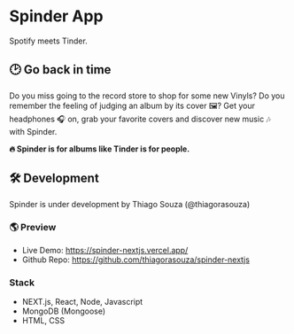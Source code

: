 # Spinder App

Spotify meets Tinder.

## :clock2: Go back in time 

Do you miss going to the record store to shop for some new Vinyls? Do you remember the feeling of judging an album by its cover :framed_picture:? Get your headphones :headphones: on, grab your favorite covers and discover new music :notes: with Spinder.

**:fire: Spinder is for albums like Tinder is for people.**

## :hammer_and_wrench: Development 

Spinder is under development by Thiago Souza (@thiagorasouza)

### :earth_americas: Preview 

- Live Demo: <https://spinder-nextjs.vercel.app/>
- Github Repo: <https://github.com/thiagorasouza/spinder-nextjs>

### Stack

- NEXT.js, React, Node, Javascript
- MongoDB (Mongoose)
- HTML, CSS
